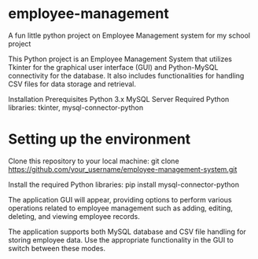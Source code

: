 # employee-management
A fun little python project on Employee Management system for my school project

This Python project is an Employee Management System that utilizes Tkinter for the graphical user interface (GUI) and Python-MySQL connectivity for the database. It also includes functionalities for handling CSV files for data storage and retrieval.

Installation
Prerequisites
Python 3.x
MySQL Server
Required Python libraries: tkinter, mysql-connector-python


# Setting up the environment
Clone this repository to your local machine:
git clone https://github.com/your_username/employee-management-system.git


Install the required Python libraries:
pip install mysql-connector-python

The application GUI will appear, providing options to perform various operations related to employee management such as adding, editing, deleting, and viewing employee records.

The application supports both MySQL database and CSV file handling for storing employee data. Use the appropriate functionality in the GUI to switch between these modes.
